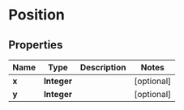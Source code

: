 

# Position


## Properties

| Name | Type | Description | Notes |
|------------ | ------------- | ------------- | -------------|
|**x** | **Integer** |  |  [optional] |
|**y** | **Integer** |  |  [optional] |



